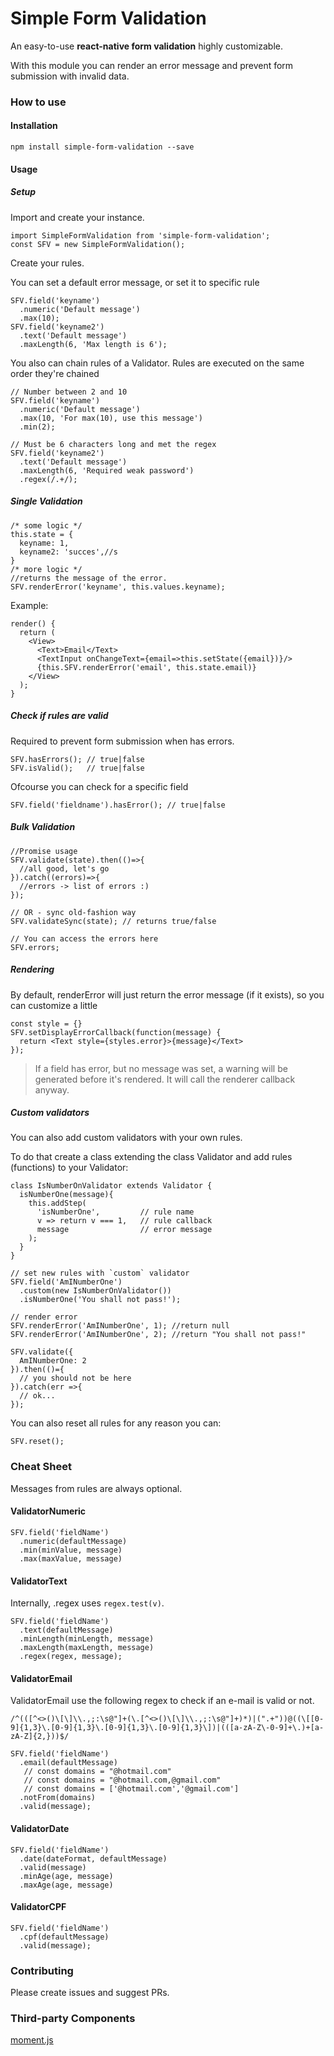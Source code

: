 # Simple Form Validation

An easy-to-use **react-native form validation** highly customizable.

With this module you can render an error message and prevent form submission with invalid data.


### How to use

#### Installation


```
npm install simple-form-validation --save
```

#### Usage

##### Setup
Import and create your instance.

```
import SimpleFormValidation from 'simple-form-validation';
const SFV = new SimpleFormValidation();
```

Create your rules. 

You can set a default error message, or set it to specific rule

```
SFV.field('keyname')
  .numeric('Default message')
  .max(10);
SFV.field('keyname2')
  .text('Default message')
  .maxLength(6, 'Max length is 6');
```

You also can chain rules of a Validator. Rules are executed on the same order they're chained

```
// Number between 2 and 10
SFV.field('keyname')
  .numeric('Default message')
  .max(10, 'For max(10), use this message')
  .min(2); 

// Must be 6 characters long and met the regex
SFV.field('keyname2')
  .text('Default message')
  .maxLength(6, 'Required weak password')
  .regex(/.+/);
```

##### Single Validation

```
/* some logic */
this.state = {
  keyname: 1,
  keyname2: 'succes',//s
}
/* more logic */
//returns the message of the error.
SFV.renderError('keyname', this.values.keyname); 
```

Example:

```
render() {
  return (
    <View>
      <Text>Email</Text>
      <TextInput onChangeText={email=>this.setState({email})}/>
      {this.SFV.renderError('email', this.state.email)}
    </View>
  );
}
```

##### Check if rules are valid

Required to prevent form submission when has errors.

```
SFV.hasErrors(); // true|false
SFV.isValid();   // true|false
```

Ofcourse you can check for a specific field

```
SFV.field('fieldname').hasError(); // true|false
```

##### Bulk Validation

```
//Promise usage
SFV.validate(state).then(()=>{
  //all good, let's go
}).catch((errors)=>{
  //errors -> list of errors :)
});

// OR - sync old-fashion way
SFV.validateSync(state); // returns true/false

// You can access the errors here
SFV.errors;
```

##### Rendering

By default, renderError will just return the error message (if it exists), so you can customize a little

```
const style = {}
SFV.setDisplayErrorCallback(function(message) {
  return <Text style={styles.error}>{message}</Text>
});
```
> If a field has error, but no message was set, a warning will be generated before it's rendered. It will call the renderer callback anyway.

##### Custom validators

You can also add custom validators with your own rules. 

To do that create a class extending the class Validator and add rules (functions) to your Validator:

```
class IsNumberOnValidator extends Validator {
  isNumberOne(message){
    this.addStep(
      'isNumberOne',         // rule name
      v => return v === 1,   // rule callback
      message                // error message
    );
  }
}

// set new rules with `custom` validator
SFV.field('AmINumberOne')
  .custom(new IsNumberOnValidator())
  .isNumberOne('You shall not pass!');

// render error
SFV.renderError('AmINumberOne', 1); //return null
SFV.renderError('AmINumberOne', 2); //return "You shall not pass!"

SFV.validate({
  AmINumberOne: 2
}).then(()={
  // you should not be here
}).catch(err =>{
  // ok...
});
```

You can also reset all rules for any reason you can:

```
SFV.reset(); 
```

### Cheat Sheet

Messages from rules are always optional.

#### ValidatorNumeric

```
SFV.field('fieldName')
  .numeric(defaultMessage)
  .min(minValue, message)
  .max(maxValue, message)
```

#### ValidatorText

Internally, .regex uses `regex.test(v)`.

```
SFV.field('fieldName')
  .text(defaultMessage)
  .minLength(minLength, message)
  .maxLength(maxLength, message)
  .regex(regex, message);
```
#### ValidatorEmail

ValidatorEmail use the following regex to check if an e-mail is valid or not.

`/^(([^<>()\[\]\\.,;:\s@"]+(\.[^<>()\[\]\\.,;:\s@"]+)*)|(".+"))@((\[[0-9]{1,3}\.[0-9]{1,3}\.[0-9]{1,3}\.[0-9]{1,3}\])|(([a-zA-Z\-0-9]+\.)+[a-zA-Z]{2,}))$/`

```
SFV.field('fieldName')
  .email(defaultMessage)
   // const domains = "@hotmail.com" 
   // const domains = "@hotmail.com,@gmail.com"
   // const domains = ['@hotmail.com','@gmail.com']
  .notFrom(domains)
  .valid(message);
```

#### ValidatorDate

```
SFV.field('fieldName')
  .date(dateFormat, defaultMessage)
  .valid(message)
  .minAge(age, message)
  .maxAge(age, message)
```

#### ValidatorCPF

```
SFV.field('fieldName')
  .cpf(defaultMessage)
  .valid(message);
```

### Contributing

Please create issues and suggest PRs.

### Third-party Components

[moment.js](https://momentjs.com/)